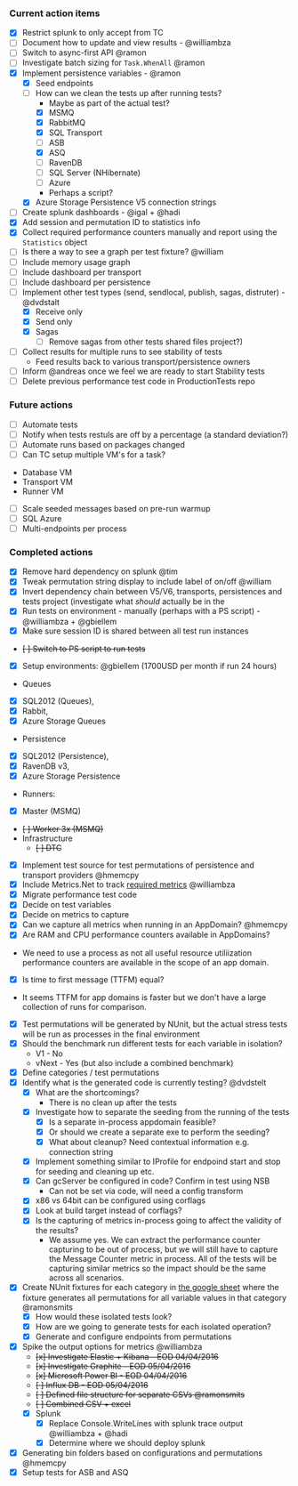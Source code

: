 ### Current action items

- [x] Restrict splunk to only accept from TC
- [ ] Document how to update and view results - @williambza
- [ ] Switch to async-first API @ramon
- [ ] Investigate batch sizing for `Task.WhenAll` @ramon
- [x] Implement persistence variables - @ramon
  - [x] Seed endpoints
  - [ ] How can we clean the tests up after running tests?
    - Maybe as part of the actual test?
     - [x] MSMQ
     - [x] RabbitMQ
     - [x] SQL Transport
     - [ ] ASB
     - [x] ASQ
     - [ ] RavenDB
     - [ ] SQL Server (NHibernate)
     - [ ] Azure
    - Perhaps a script?
  - [x] Azure Storage Persistence V5 connection strings
- [ ] Create splunk dashboards - @igal + @hadi
 - [x] Add session and permutation ID to statistics info
 - [x] Collect required performance counters manually and report using the `Statistics` object
 - [ ] Is there a way to see a graph per test fixture? @william
 - [ ] Include memory usage graph
 - [ ] Include dashboard per transport
 - [ ] Include dashboard per persistence
- [ ] Implement other test types (send, sendlocal, publish, sagas, distruter) - @dvdstalt
  - [x] Receive only
  - [x] Send only
  - [x] Sagas
    - [ ] Remove sagas from other tests
shared files project?)
- [ ] Collect results for multiple runs to see stability of tests
   - Feed results back to various transport/persistence owners
- [ ] Inform @andreas once we feel we are ready to start Stability tests
- [ ] Delete previous performance test code in ProductionTests repo

### Future actions

- [ ] Automate tests
- [ ] Notify when tests restuls are off by a percentage (a standard deviation?)
- [ ] Automate runs based on packages changed
- [ ] Can TC setup multiple VM's for a task?
 - Database VM
 - Transport VM
 - Runner VM
- [ ] Scale seeded messages based on pre-run warmup
- [ ] SQL Azure
- [ ] Multi-endpoints per process
 
 ### Completed actions

- [x] Remove hard dependency on splunk @tim
- [x] Tweak permutation string display to include label of on/off @william
- [x] Invert dependency chain between V5/V6, transports, persistences and tests project (investigate what _should_ actually be in the 
- [x] Run tests on environment - manually (perhaps with a PS script) - @williambza + @gbiellem
 - [x] Make sure session ID is shared between all test run instances
 - ~~[ ] Switch to PS script to run tests~~
 - [x] Setup environments: @gbiellem (1700USD per month if run 24 hours)
  - Queues
   - [x] SQL2012 (Queues), 
   - [x] Rabbit, 
   - [x] Azure Storage Queues
  - Persistence
   - [x] SQL2012 (Persistence),
   - [x] RavenDB v3, 
   - [x] Azure Storage Persistence
  - Runners:
   - [x] Master (MSMQ)
   - ~~[ ] Worker 3x (MSMQ)~~
 - Infrastructure
   - ~~[ ] DTC~~
- [x] Implement test source for test permutations of persistence and transport providers @hmemcpy 
- [X] Include Metrics.Net to track [required metrics](https://github.com/Particular/EndToEnd/blob/docs/docs/metrics.md) @williambza
- [x] Migrate performance test code
- [x] Decide on test variables
- [x] Decide on metrics to capture
- [x] Can we capture all metrics when running in an AppDomain? @hmemcpy
 - [x] Are RAM and CPU performance counters available in AppDomains?
  - We need to use a process as not all useful resource utiliization performance counters are available in the scope of an app domain.
 - [x] Is time to first message (TTFM) equal?
  - It seems TTFM for app domains is faster but we don't have a large collection of runs for comparison.
- [x] Test permutations will be generated by NUnit, but the actual stress tests will be run as processes in the final environment
- [x] Should the benchmark run different tests for each variable in isolation?
    - V1 - No
    - vNext - Yes (but also include a combined benchmark)
- [x] Define categories / test permutations
 - [x] Identify what is the generated code is currently testing? @dvdstelt 
   - [x] What are the shortcomings?
     - There is no clean up after the tests
   - [x] Investigate how to separate the seeding from the running of the tests
       - [x] Is a separate in-process appdomain feasible?
       - [x] Or should we create a separate exe to perform the seeding?
       - [x] What about cleanup? Need contextual information e.g. connection string
   - [x] Implement something similar to IProfile for endpoind start and stop for seeding and cleaning up etc.
   - [x] Can gcServer be configured in code? Confirm in test using NSB
     - Can not be set via code, will need a config transform
   - [x] x86 vs 64bit can be configured using corflags
   - [x] Look at build target instead of corflags?
   - [x] Is the capturing of metrics in-process going to affect the validity of the results?
     - We assume yes. We can extract the performance counter capturing to be out of process, but we will still have to capture the Message Counter metric in process.  All of the tests will be capturing similar metrics so the impact should be the same across all scenarios.
 - [x] Create NUnit fixtures for each category in [the google sheet](https://docs.google.com/spreadsheets/d/1avUW8Y5gpcPqTxIBaq7X5OXXaE4lDU0e0ZA9FDFNygs/edit#gid=771631393) where the fixture generates all permutations for all variable values in that category @ramonsmits 
    - [x] How would these isolated tests look?
    - [x] How are we going to generate tests for each isolated operation?
    - [x] Generate and configure endpoints from permutations
 - [x] Spike the output options for metrics @williambza
     - ~~[x] Investigate Elastic + Kibana - EOD 04/04/2016~~
     - ~~[x] Investigate Graphite - EOD 05/04/2016~~
     - ~~[x] Microsoft Power BI - EOD 04/04/2016~~
     - ~~[ ] Influx DB - EOD 05/04/2016~~
     - ~~[ ] Defined file structure for separate CSVs @ramonsmits~~
     - ~~[ ] Combined CSV + excel~~
     - [x] Splunk
        - [x] Replace Console.WriteLines with splunk trace output @williambza + @hadi
        - [x] Determine where we should deploy splunk
 - [x] Generating bin folders based on configurations and permutations @hmemcpy
 - [x] Setup tests for ASB and ASQ
